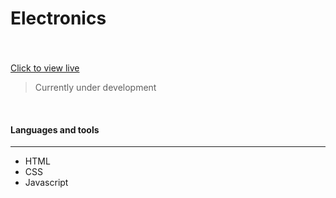 # Electronics
###   
<br/>

<a href="https://ahbenn86.github.io/electronics/">Click to view live</a>

> Currently under development 

<br/>

#### Languages and tools 
---

* HTML
* CSS
* Javascript

